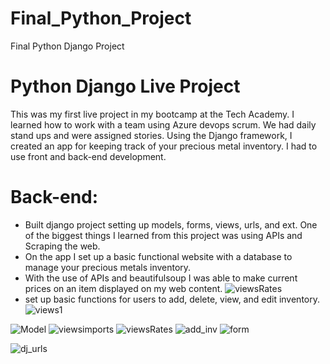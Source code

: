 # Final_Python_Project
Final Python Django Project


# Python Django Live Project
This was my first live project in my bootcamp at the Tech Academy. I learned how to work with a team using Azure devops scrum. We had daily stand ups and were assigned stories.  Using the Django framework, I created an app for keeping track of your precious metal inventory. I had to use front and back-end development. 

# Back-end:
* Built django project setting up models, forms, views, urls, and ext. One of the biggest things I learned from this project was using APIs and Scraping the web.
* On the app I set up a basic functional website with a database to manage your precious metals inventory.
* With the use of APIs and beautifulsoup I was able to make current prices on an item displayed on  my web content.
![viewsRates](https://user-images.githubusercontent.com/82834522/126914182-7449eee3-f235-4c3a-a5d2-cc081d4454bc.PNG)
* set up basic functions for users to add, delete, view, and edit inventory.
![views1](https://user-images.githubusercontent.com/82834522/126914162-4d04f0a5-cdae-477f-b6ff-034145f7d3ca.PNG)

![Model](https://user-images.githubusercontent.com/82834522/126914177-c939b3dc-d337-4a50-9af1-4c9d1db912e6.PNG)
![viewsimports](https://user-images.githubusercontent.com/82834522/126914191-c371d557-9258-4b65-9371-a12f8ded9054.PNG)
![viewsRates](https://user-images.githubusercontent.com/82834522/126914182-7449eee3-f235-4c3a-a5d2-cc081d4454bc.PNG)
![add_inv](https://user-images.githubusercontent.com/82834522/126914201-14904630-6226-431c-b299-4bcace5e3d6e.PNG)
![form](https://user-images.githubusercontent.com/82834522/126914205-79d11d5e-d383-4ae5-8f31-51f837edc827.PNG)

![dj_urls](https://user-images.githubusercontent.com/82834522/126914212-7167d348-de80-4130-880a-e0cd3e1b53d3.PNG)


